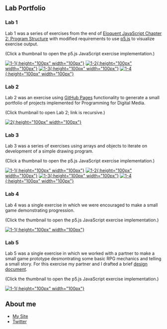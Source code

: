 ## Lab Portfolio

### Lab 1

Lab 1 was a series of exercises from the end of [Eloquent JavaScript Chapter 2: Program Structure](https://eloquentjavascript.net/02_program_structure.html) with modified requirements to use [p5.js](https://p5js.org/) to visualize exercise output.

(Click a thumbnail to open the p5.js JavaScript exercise implementation.)

[![1-1](/images/20210910_1636_1-1.PNG){:height="100px" width="100px"}](./sketches/labs/1/1_1/) 
[![1-2](/images/20210910_1637_1-2.PNG){:height="100px" width="100px"}](./sketches/labs/1/1_2/) 
[![1-3](/images/20210910_1701_1-3.PNG){:height="100px" width="100px"}](./sketches/labs/1/1_3/) 
[![1-4](/images/20210911_1207_1-4.PNG){:height="100px" width="100px"}](./sketches/labs/1/1_4/)

### Lab 2

Lab 2 was an exercise using [GitHub Pages](https://pages.github.com/) functionality to generate a small portfolio of projects implemented for Programming for Digital Media.

(Click thumbnail to open Lab 2; link is recursive.)

[![2](/images/20210922_0914_2.PNG){:height="100px" width="100px"}](./)

### Lab 3

Lab 3 was a series of exercises using arrays and objects to iterate on development of a simple drawing program.

(Click a thumbnail to open the p5.js JavaScript exercise implementation.)

[![1-1](/images/20210926_1531_3-1.PNG){:height="100px" width="100px"}](./sketches/labs/3/3_1/) 
[![1-2](/images/20210926_1507_3-2.PNG){:height="100px" width="100px"}](./sketches/labs/3/3_2/) 
[![1-3](/images/20210926_1445_3-3.PNG){:height="100px" width="100px"}](./sketches/labs/3/3_3/) 
[![1-4](/images/20210926_1423_3-4.PNG){:height="100px" width="100px"}](./sketches/labs/3/3_4/)

### Lab 4

Lab 4 was a single exercise in which we were encouraged to make a small game demonstrating progression.

(Click the thumbnail to open the p5.js JavaScript exercise implementation.)

[![1-1](/images/20211010_1809_4.PNG){:height="100px" width="100px"}](./sketches/labs/4/) 

### Lab 5

Lab 5 was a single exercise in which we worked with a partner to make a small game prototype desmontrating some basic RPG mechanics and telling a small story. For this exercise my partner and I drafted a brief [design document](https://docs.google.com/document/d/1tTvrSlwvx5JhYcAEUWlz7KNNStV1Aw1N8wNJmr1EniI/edit).

(Click the thumbnail to open the p5.js JavaScript exercise implementation.)

[![1-1](/images/20211027_1128_5.PNG){:height="100px" width="100px"}](./sketches/labs/5/)

## About me
- [My Site](https://www.thatwhichismedia.com/)
- [Twitter](https://twitter.com/ThatWhichIsM)